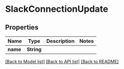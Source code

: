 # SlackConnectionUpdate

## Properties

Name | Type | Description | Notes
------------ | ------------- | ------------- | -------------
**name** | **String** |  | 

[[Back to Model list]](../#documentation-for-models) [[Back to API list]](../#documentation-for-api-endpoints) [[Back to README]](../)



